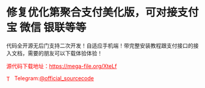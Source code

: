 # 修复优化第聚合支付美化版，可对接支付宝 微信 银联等等

代码全开源无后门支持二次开发！自适应手机端！带完整安装教程跟支付接口的接入文档，需要的朋友可以下载体验体验！<br>


<p style="color: red;">源代码下载地址：<a href="https://mega-file.org/XteLf" style="color: red;">https://mega-file.org/XteLf</a></p><p style="color: red;"><img src="https://cdn-icons-png.flaticon.com/512/2111/2111646.png" alt="Telegram Icon" style="width: 16px; vertical-align: middle; margin-right: 5px;">Telegram:<a href="https://t.me/official_sourcecode" style="color: red;">@official_sourcecode</a></p>